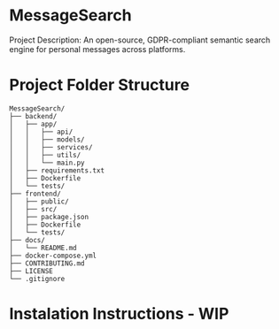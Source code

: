 # MessageSearch

Project Description:
An open-source, GDPR-compliant semantic search engine for personal messages across platforms.

# Project Folder Structure

```plaintext
MessageSearch/
├── backend/
│   ├── app/
│   │   ├── api/
│   │   ├── models/
│   │   ├── services/
│   │   ├── utils/
│   │   └── main.py
│   ├── requirements.txt
│   ├── Dockerfile
│   └── tests/
├── frontend/
│   ├── public/
│   ├── src/
│   ├── package.json
│   ├── Dockerfile
│   └── tests/
├── docs/
│   └── README.md
├── docker-compose.yml
├── CONTRIBUTING.md
├── LICENSE
└── .gitignore
```
# Instalation Instructions - WIP
